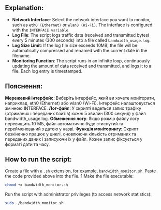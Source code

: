 ## Explanation:
- **Network Interface**: Select the network interface you want to monitor, such as ```eth0 (Ethernet)``` or ```wlan0 (Wi-Fi)```. The interface is configured with the ```INTERFACE variable```.
- **Log File**: The script logs traffic data (received and transmitted bytes) every 5 minutes (300 seconds) into a file called ```bandwidth_usage.log```.
- **Log Size Limit**: If the log file size exceeds 10MB, the file will be automatically compressed and renamed with the current date in the filename.
- **Monitoring Function**: The script runs in an infinite loop, continuously updating the amount of data received and transmitted, and logs it to a file. Each log entry is timestamped.

## Пояснення:
**Мережевий інтерфейс**: Виберіть інтерфейс, який ви хочете моніторити, наприклад, eth0 (Ethernet) або wlan0 (Wi-Fi). Інтерфейс налаштовується змінною INTERFACE.
**Лог-файл**: У скрипті ведеться запис трафіку (отриманих і переданих байтів) кожні 5 хвилин (300 секунд) у файл bandwidth_usage.log.
**Обмеження логу**: Якщо розмір файлу логу перевищить 10 МБ, файл автоматично буде стиснутий та перейменований з датою у назві.
**Функція моніторингу**: Скрипт безкінечно працює у циклі, оновлюючи кількість отриманих та переданих даних і записуючи їх у файл. Кожен запис фіксується у форматі дати та часу.

## How to run the script:
Create a file with a ```.sh``` extension, for example, ```bandwidth_monitor.sh```.
Paste the code provided above into the file.
1.Make the file executable:

```bash
chmod +x bandwidth_monitor.sh
```

Run the script with administrator privileges (to access network statistics):

```bash
sudo ./bandwidth_monitor.sh
```
